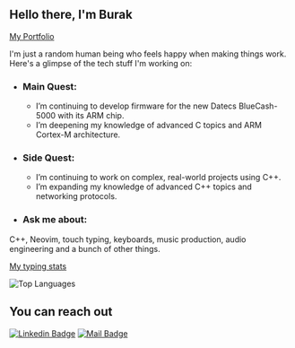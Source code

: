 ## Hello there, I'm Burak
[My Portfolio](https://burakcanakinci.netlify.app/)

I'm just a random human being who feels happy when making things work.<br>
Here's a glimpse of the tech stuff I'm working on:

- ### Main Quest:
  - I’m continuing to develop firmware for the new Datecs BlueCash-5000 with its ARM chip.
  - I’m deepening my knowledge of advanced C topics and ARM Cortex-M architecture.
- ### Side Quest:
  - I’m continuing to work on complex, real-world projects using C++.
  - I’m expanding my knowledge of advanced C++ topics and networking protocols.
- ### Ask me about:<br>
C++, Neovim, touch typing, keyboards, music production, audio engineering and a bunch of other things.

[My typing stats](https://monkeytype.com/profile/xOWSLA)


![Top Languages](https://github-readme-stats.vercel.app/api/top-langs?username=burakcanakinci&show_icons=true&locale=en&layout=compact&theme=chartreuse-dark&hide=HTML,CSS,SCSS,Makefile,Vue)











## You can reach out

[![Linkedin Badge](https://img.shields.io/badge/linkedin-%230077B5.svg?&style=for-the-badge&logo=linkedin&logoColor=white)](https://www.linkedin.com/in/burakcanakinci/)
[![Mail Badge](https://img.shields.io/badge/email-c14438?style=for-the-badge&logo=Gmail&logoColor=white&link=mailto:ayatalzaidi2000@gmail.com)](mailto:burakakinci.bca@gmail.com)


